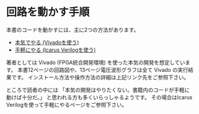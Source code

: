 # 回路を動かす手順

本書のコードを動かすには、主に2つの方法があります。

* [本気でやる (Vivadoを使う)](../vivado/index.md)
* [手軽にやる (Icarus Verilogを使う)](../icarus_verilog_win/index.md)

著者としては Vivado (FPGA統合開発環境) を使った本気の開発を想定しています。
本書12ページの回路図や、13ページ電圧波形グラフは全て Vivado の実行結果です。
インストール方法や操作方法の詳細は上記リンク先をご参照下さい。

ところで読者の中には
「本気の開発はやりたくない。書籍内のコードが手軽に動けば十分だ。」
と思われる方も多くいらっしゃるようです。
その場合はIcarus Verilogを使って手軽にやるページをご参照下さい。
